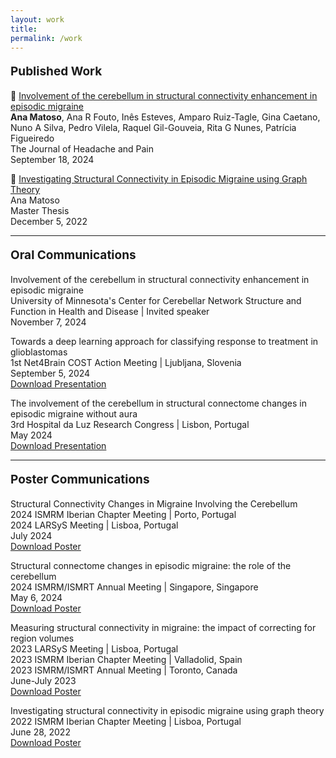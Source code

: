 ```yaml
---
layout: work
title: 
permalink: /work
---
```


<p style="font-size: 19px; font-weight: bold;">
    Published Work
</p>
<div class="publication">
    <div class="details" style="overflow: auto;">
        <div class="titlepub">
            <a>&#128279;</a>
            <a href="https://doi.org/10.1186/s10194-024-01854-8" target="_blank" style="text-decoration: none; text-decoration: underline; color: inherit;">
                Involvement of the cerebellum in structural connectivity enhancement in episodic migraine
            </a>
        </div>
        <div class="authors"><b>Ana Matoso</b>, Ana R Fouto, Inês Esteves, Amparo Ruiz-Tagle, Gina Caetano, Nuno A Silva, Pedro Vilela, Raquel Gil-Gouveia, Rita G Nunes, Patrícia Figueiredo</div>
        <div class="location-conference">The Journal of Headache and Pain</div>
        <div class="date">September 18, 2024</div>
    </div>
</div>
<p></p>
<div class="publication">
    <div class="details" style="overflow: auto;">
        <div class="titlepub">
        <a>&#128279;</a>
            <a href="https://fenix.tecnico.ulisboa.pt/cursos/mebiom21/dissertacao/565303595503035" target="_blank" style="text-decoration: none; text-decoration: underline; color: inherit;">
                Investigating Structural Connectivity in Episodic Migraine using Graph Theory
            </a>
        </div>
        <div class="authors">Ana Matoso</div>
        <div class="location-conference">Master Thesis</div>
        <div class="date">December 5, 2022</div>
            </div>
    </div>
</div>
<p></p>
<hr />
<p></p>
<p></p>

<p style="font-size: 19px; font-weight: bold;">
    Oral Communications
</p>
<div class="publication">
    <div class="details">
        <div class="titlepub">Involvement of the cerebellum in structural connectivity enhancement in episodic migraine</div>
        <div class="location-conference">University of Minnesota's Center for Cerebellar Network Structure and Function in Health and Disease | Invited speaker</div>
        <div class="date">November 7, 2024</div>
</div>
<p></p>
<div class="publication">
    <div class="details">
        <div class="titlepub">Towards a deep learning approach for classifying response to treatment in glioblastomas</div>
        <div class="location-conference">1st Net4Brain COST Action Meeting | Ljubljana, Slovenia</div>
        <div class="date">September 5, 2024</div>
        <a href="/assets/pdfs/Oral_Net4brain24.pdf" download target="_blank">Download Presentation</a>
</div>
<p></p>
<div class="publication">
    <div class="details">
        <div class="titlepub">The involvement of the cerebellum in structural connectome changes in episodic migraine without aura</div>
        <div class="location-conference">3rd Hospital da Luz Research Congress | Lisbon, Portugal</div>
        <div class="date">May 2024</div>
        <a href="/assets/pdfs/Oral_HLuz24.pdf" download target="_blank">Download Presentation</a>
    </div>
</div>
<p></p>
<hr />
<p></p>
<p></p>

<p style="font-size: 19px; font-weight: bold;">
    Poster Communications
</p>
<div class="publication">
    <div class="details">
        <div class="titlepub">Structural Connectivity Changes in Migraine Involving the Cerebellum</div>
        <div class="location-conference">2024 ISMRM Iberian Chapter Meeting | Porto, Portugal  </div>
        <div class="location-conference">2024 LARSyS Meeting | Lisboa, Portugal  </div>
        <div class="date">July 2024</div>
        <a href="/assets/pdfs/Poster_Iberian24.pdf" download target="_blank">Download Poster</a>
    </div>
    <!-- Image Link (Miniature of the Poster) 
    <div class="poster-image" style="float: right; width: 15%;">
        <a href="https://www.ismrm.org/" target="_blank">
            <img src="/assets/img/content/PosterIberian24.png" alt="Poster Iberian 2024" style="width: 100%;">
        </a>
    </div>
    --> 
</div>
<p></p>
<div class="publication">
    <div class="details">
        <div class="titlepub">Structural connectome changes in episodic migraine: the role of the cerebellum</div>
        <div class="location-conference">2024 ISMRM/ISMRT Annual Meeting | Singapore, Singapore</div>
        <div class="date">May 6, 2024</div>
        <a href="/assets/pdfs/Poster_ISMRM24.pdf" download target="_blank">Download Poster</a>
    </div>
    <!-- Image Link (Miniature of the Poster) -->   
</div>
<p></p>
<div class="publication">
    <div class="details">
        <div class="titlepub">Measuring structural connectivity in migraine: the impact of correcting for region volumes</div>
        <div class="location-conference">2023 LARSyS Meeting | Lisboa, Portugal  </div>
        <div class="location-conference">2023 ISMRM Iberian Chapter Meeting | Valladolid, Spain</div>
        <div class="location-conference">2023 ISMRM/ISMRT Annual Meeting | Toronto, Canada</div>
        <div class="date">June-July 2023</div>
        <a href="/assets/pdfs/Poster_Iberian23.pdf" download target="_blank">Download Poster</a>
    </div>
    <!-- Image Link (Miniature of the Poster) -->   
</div>
<p></p>
<div class="publication">
    <div class="details">
        <div class="titlepub">Investigating structural connectivity in episodic migraine using graph theory</div>
        <div class="location-conference">2022 ISMRM Iberian Chapter Meeting | Lisboa, Portugal</div>
        <div class="date">June 28, 2022</div>
        <a href="/assets/pdfs/Poster_Iberian22.pdf" download target="_blank">Download Poster</a>
    </div>
    <!-- Image Link (Miniature of the Poster) -->  
</div>
